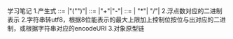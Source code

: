 学习笔记
    1.产生式 
        <BracketExpression>::= 
            <Number>|"("<AddtiveExpression>")"| 
        <AddtiveExpression>::=
            <MultiplicativeExpression>|<AddtiveExpression>"+"<MultiplicativeExpression>|<AddtiveExpression>"-"<MultiplicativeExpression>|
        <MultiplicativeExpression>::=
            <BracketExpression>|
            <MultiplicativeExpression>"*"<BracketExpression>|
            <MultiplicativeExpression>"/"<BracketExpression>|
    2.浮点数对应的二进制表示
    2.字符串转utf8，根据8位能表示的最大上限加上控制位按位与出对应的二进制，或根据字符串对应的encodeURI
    3.对象原型链